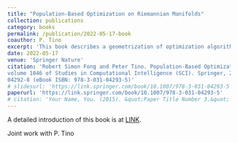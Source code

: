 ```yaml
---
title: "Population-Based Optimization on Riemannian Manifolds"
collection: publications
category: books
permalink: /publication/2022-05-17-book
coauthor: P. Tino
excerpt: 'This book describes a geometrization of optimization algorithms. Please refer to the Books tab.'
date: 2022-05-17
venue: 'Springer Nature'
citation: 'Robert Simon Fong and Peter Tino. Population-Based Optimization on Riemannian Manifolds,
volume 1046 of Studies in Computational Intelligence (SCI). Springer, 2022. ISBN: 978-3-031-
04292-8 (eBook ISBN: 978-3-031-04293-5)'
# slidesurl: 'https://link.springer.com/book/10.1007/978-3-031-04293-5'
paperurl: 'https://link.springer.com/book/10.1007/978-3-031-04293-5'
# citation: 'Your Name, You. (2015). &quot;Paper Title Number 3.&quot; <i>Journal 1</i>. 1(3).'
---
```


A detailed introduction of this book is at [LINK](https://rsimonfong.github.io/books/). 

Joint work with P. Tino